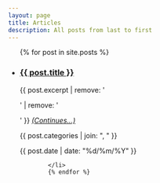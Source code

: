 ```yaml
---
layout: page
title: Articles
description: All posts from last to first
---
```

<ul>
            {% for post in site.posts %}
            <li>
                        <a href="{{ post.url }}">
                                    <h3>{{ post.title }}</h3>
                        </a>
                        <p> 
                                    {{ post.excerpt | remove: '<p>' | remove: '</p>' }} 
                                    <a href="{{ post.url }}"> <i>(Continues...)</i> </a>
                        </p> 
                        <p class="post-categories special-font">{{ post.categories | join: ", " }}</p>
                        <p class="post-publishing-note">{{ post.date | date: "%d/%m/%Y" }}</p>
                        
            </li>
            {% endfor %}
</ul>
